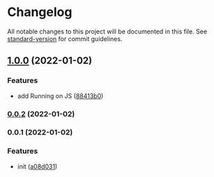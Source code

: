 # Changelog

All notable changes to this project will be documented in this file. See [standard-version](https://github.com/conventional-changelog/standard-version) for commit guidelines.

## [1.0.0](https://github.com/SolidZORO/less-var-to-css-var/compare/v0.0.2...v1.0.0) (2022-01-02)


### Features

* add Running on JS ([88413b0](https://github.com/SolidZORO/less-var-to-css-var/commit/88413b09daa297f2bdd60c29dfa47638b70447c6))

### [0.0.2](https://github.com/SolidZORO/less-var-to-css-var/compare/v0.0.1...v0.0.2) (2022-01-02)

### 0.0.1 (2022-01-02)


### Features

* init ([a08d031](https://github.com/SolidZORO/less-var-to-css-var/commit/a08d031698156e8448d99d18b2d083e9810fe915))
